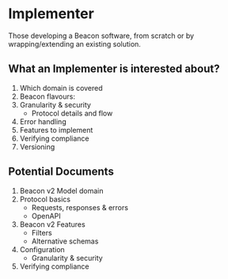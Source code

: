 # Implementer

Those developing a Beacon software, from scratch or by wrapping/extending an existing solution.

## What an Implementer is interested about?

1. Which domain is covered
1. Beacon flavours: 
1. Granularity & security
    * Protocol details and flow
1. Error handling
1. Features to implement
1. Verifying compliance
1. Versioning

## Potential Documents

1. Beacon v2 Model domain
1. Protocol basics
    * Requests, responses & errors
    * OpenAPI
1. Beacon v2 Features
    * Filters
    * Alternative schemas
1. Configuration
    * Granularity & security
1. Verifying compliance
